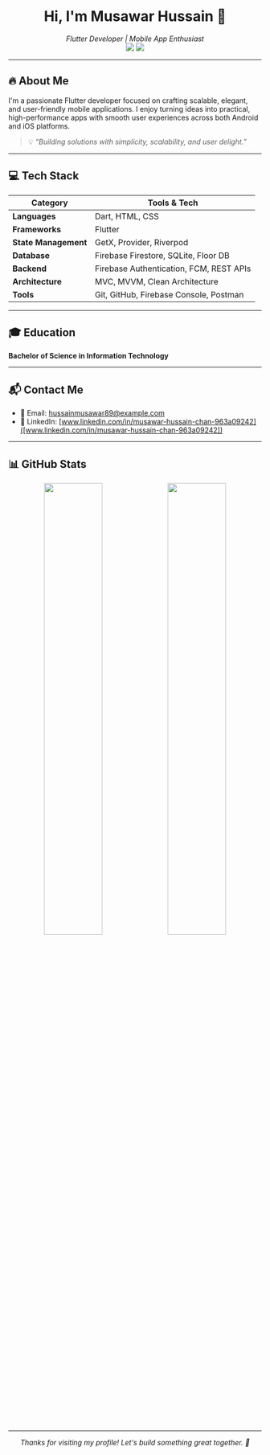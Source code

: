 

<h1 align="center">Hi, I'm Musawar Hussain 👋</h1>
<p align="center">
  <em>Flutter Developer | Mobile App Enthusiast</em><br>
  <img src="https://img.shields.io/badge/Code-Flutter-blue?style=flat-square&logo=flutter&logoColor=white"/>
  <img src="https://img.shields.io/badge/State%20Mgmt-GetX-purple?style=flat-square"/>
</p>

---

## 🔥 About Me

I'm a passionate Flutter developer focused on crafting scalable, elegant, and user-friendly mobile applications. I enjoy turning ideas into practical, high-performance apps with smooth user experiences across both Android and iOS platforms.

> 💡 *“Building solutions with simplicity, scalability, and user delight.”*

---

## 💻 Tech Stack

| Category             | Tools & Tech                                                                       |
|----------------------|-------------------------------------------------------------------------------------|
| **Languages**        | Dart, HTML, CSS                                                                     |
| **Frameworks**       | Flutter                                                                             |
| **State Management** | GetX, Provider, Riverpod                                                            |
| **Database**         | Firebase Firestore, SQLite, Floor DB                                                |
| **Backend**          | Firebase Authentication, FCM, REST APIs                                             |
| **Architecture**     | MVC, MVVM, Clean Architecture                                                       |
| **Tools**            | Git, GitHub, Firebase Console, Postman                                              |

---

## 🎓 Education

**Bachelor of Science in Information Technology**

---

## 📬 Contact Me

- 📧 Email: [hussainmusawar89@example.com](mailto:hussainmusawar89@example.com)
- 💼 LinkedIn: [www.linkedin.com/in/musawar-hussain-chan-963a09242]([www.linkedin.com/in/musawar-hussain-chan-963a09242])


---

## 📊 GitHub Stats

<p align="center">
  <img src="https://github-readme-stats.vercel.app/api?username=Musawarchan&show_icons=true&theme=radical" width="48%"/>
  <img src="https://github-readme-streak-stats.herokuapp.com/?user=Musawarchan&theme=radical" width="48%"/>
</p>

---

<p align="center">
  <em>Thanks for visiting my profile! Let's build something great together. 🚀</em>
</p>

